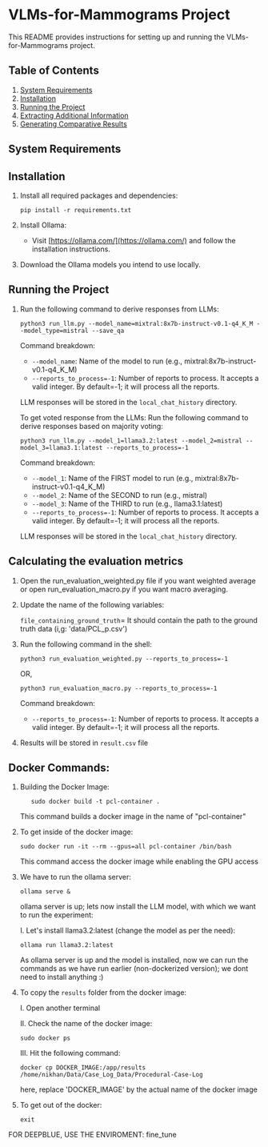# VLMs-for-Mammograms Project

This README provides instructions for setting up and running the VLMs-for-Mammograms project.

## Table of Contents
1. [System Requirements](#system-requirements)
2. [Installation](#installation)
3. [Running the Project](#running-the-project)
4. [Extracting Additional Information](#extracting-additional-information)
5. [Generating Comparative Results](#generating-comparative-results)

## System Requirements


## Installation

1. Install all required packages and dependencies:
   ```
   pip install -r requirements.txt
   ```

2. Install Ollama:
   - Visit [https://ollama.com/](https://ollama.com/) and follow the installation instructions.

3. Download the Ollama models you intend to use locally.

## Running the Project

1. Run the following command to derive responses from LLMs:
   ```
   python3 run_llm.py --model_name=mixtral:8x7b-instruct-v0.1-q4_K_M --model_type=mistral --save_qa
   ```

   Command breakdown:
   - `--model_name`: Name of the model to run (e.g., mixtral:8x7b-instruct-v0.1-q4_K_M)
   - `--reports_to_process=-1`: Number of reports to process. It accepts a valid integer. By default=-1; it will process all the reports. 

   LLM responses will be stored in the `local_chat_history` directory.

   To get voted response from the LLMs:
   Run the following command to derive responses based on majority voting:
   ```
   python3 run_llm.py --model_1=llama3.2:latest --model_2=mistral --model_3=llama3.1:latest --reports_to_process=-1
   ```

   Command breakdown:
   - `--model_1`: Name of the FIRST model to run (e.g., mixtral:8x7b-instruct-v0.1-q4_K_M)
   - `--model_2`: Name of the SECOND to run (e.g., mistral)
   - `--model_3`: Name of the THIRD to run (e.g., llama3.1:latest)
   - `--reports_to_process=-1`: Number of reports to process. It accepts a valid integer. By default=-1; it will process all the reports. 

   LLM responses will be stored in the `local_chat_history` directory.
   


## Calculating the evaluation metrics
1. Open the run_evaluation_weighted.py file if you want weighted average or open run_evaluation_macro.py if you want macro averaging.

2. Update the name of the following variables:

   `file_containing_ground_truth`= It should contain the path to the ground truth data (i,g: 'data/PCL_p.csv')

3. Run the following command in the shell:
   ```
   python3 run_evaluation_weighted.py --reports_to_process=-1
   ```
   OR,
   ```
   python3 run_evaluation_macro.py --reports_to_process=-1
   ```
   Command breakdown:
   - `--reports_to_process=-1`: Number of reports to process. It accepts a valid integer. By default=-1; it will process all the reports. 


4. Results will be stored in `result.csv` file

## Docker Commands:
1. Building the Docker Image:
   ```
      sudo docker build -t pcl-container .
   ```
   This command builds a docker image in the name of "pcl-container"


2. To get inside of the docker image:
   ```
   sudo docker run -it --rm --gpus=all pcl-container /bin/bash
   ```
      This command access the docker image while enabling the GPU access

3. We have to run the ollama server:
   ```
   ollama serve &
   ```

   ollama server is up; lets now install the LLM model, with which we want to run the experiment:

   I. Let's install llama3.2:latest (change the model as per the need):
   ```
   ollama run llama3.2:latest
   ```
   As ollama server is up and the model is installed, now we can run the commands as we have run earlier (non-dockerized version); we dont need to install anything :)


4. To copy the `results` folder from the docker image:
   
   I. Open another terminal

   II. Check the name of the docker image:
   ```
   sudo docker ps
   ```

   III. Hit the following command:
   ```
   docker cp DOCKER_IMAGE:/app/results /home/nikhan/Data/Case_Log_Data/Procedural-Case-Log
   ```

      here, replace 'DOCKER_IMAGE' by the actual name of the docker image


5. To get out of the docker:
   ```
   exit
   ```

FOR DEEPBLUE, 
USE THE ENVIROMENT: fine_tune
